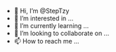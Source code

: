 - 👋 Hi, I’m @StepTzy
- 👀 I’m interested in ...
- 🌱 I’m currently learning ...
- 💞️ I’m looking to collaborate on ...
- 📫 How to reach me ...

<!---
StepTzy/StepTzy is a ✨ special ✨ repository because its `README.md` (this file) appears on your GitHub profile.
You can click the Preview link to take a look at your cha
apk.
--->
